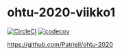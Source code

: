 # ohtu-2020-viikko1

[![CircleCI](https://circleci.com/gh/Patrieli/ohtu-2020-viikko1.svg?style=svg)](https://circleci.com/gh/Patrieli/ohtu-2020-viikko1) [![codecov](https://codecov.io/gh/Patrieli/ohtu-2020-viikko1/branch/master/graph/badge.svg)](https://codecov.io/gh/Patrieli/ohtu-2020-viikko1)

https://github.com/Patrieli/ohtu-2020
